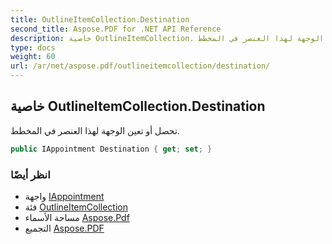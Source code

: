 ```yaml
---
title: OutlineItemCollection.Destination
second_title: Aspose.PDF for .NET API Reference
description: خاصية OutlineItemCollection. تحصل أو تعين الوجهة لهذا العنصر في المخطط
type: docs
weight: 60
url: /ar/net/aspose.pdf/outlineitemcollection/destination/
---
```

## خاصية OutlineItemCollection.Destination

تحصل أو تعين الوجهة لهذا العنصر في المخطط.

```csharp
public IAppointment Destination { get; set; }
```

### انظر أيضًا

* واجهة [IAppointment](../../../aspose.pdf.annotations/iappointment/)
* فئة [OutlineItemCollection](../)
* مساحة الأسماء [Aspose.Pdf](../../../aspose.pdf/)
* التجميع [Aspose.PDF](../../../)
